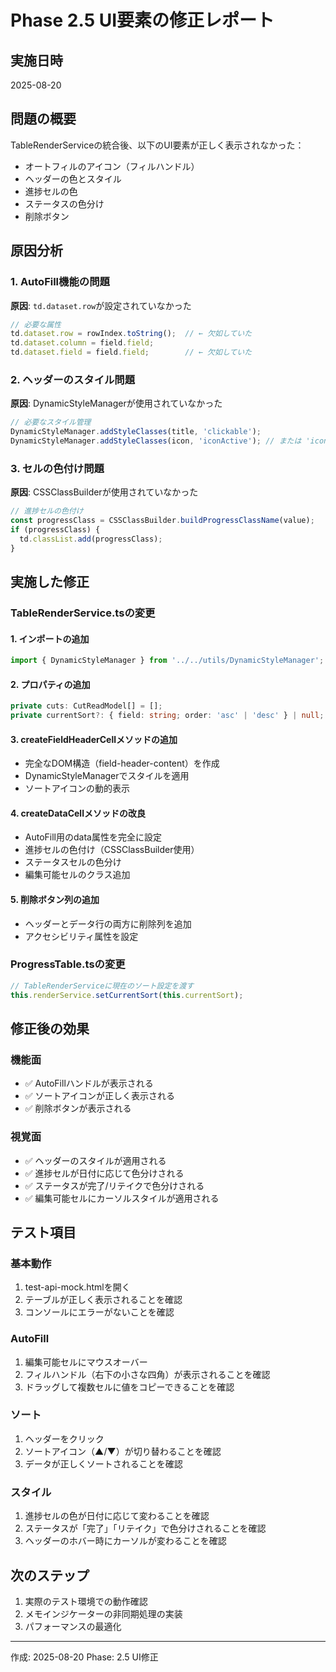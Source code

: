 # Phase 2.5 UI要素の修正レポート

## 実施日時
2025-08-20

## 問題の概要
TableRenderServiceの統合後、以下のUI要素が正しく表示されなかった：
- オートフィルのアイコン（フィルハンドル）
- ヘッダーの色とスタイル
- 進捗セルの色
- ステータスの色分け
- 削除ボタン

## 原因分析

### 1. AutoFill機能の問題
**原因**: `td.dataset.row`が設定されていなかった
```typescript
// 必要な属性
td.dataset.row = rowIndex.toString();  // ← 欠如していた
td.dataset.column = field.field;
td.dataset.field = field.field;        // ← 欠如していた
```

### 2. ヘッダーのスタイル問題
**原因**: DynamicStyleManagerが使用されていなかった
```typescript
// 必要なスタイル管理
DynamicStyleManager.addStyleClasses(title, 'clickable');
DynamicStyleManager.addStyleClasses(icon, 'iconActive'); // または 'iconInactive'
```

### 3. セルの色付け問題
**原因**: CSSClassBuilderが使用されていなかった
```typescript
// 進捗セルの色付け
const progressClass = CSSClassBuilder.buildProgressClassName(value);
if (progressClass) {
  td.classList.add(progressClass);
}
```

## 実施した修正

### TableRenderService.tsの変更

#### 1. インポートの追加
```typescript
import { DynamicStyleManager } from '../../utils/DynamicStyleManager';
```

#### 2. プロパティの追加
```typescript
private cuts: CutReadModel[] = [];
private currentSort?: { field: string; order: 'asc' | 'desc' } | null;
```

#### 3. createFieldHeaderCellメソッドの追加
- 完全なDOM構造（field-header-content）を作成
- DynamicStyleManagerでスタイルを適用
- ソートアイコンの動的表示

#### 4. createDataCellメソッドの改良
- AutoFill用のdata属性を完全に設定
- 進捗セルの色付け（CSSClassBuilder使用）
- ステータスセルの色分け
- 編集可能セルのクラス追加

#### 5. 削除ボタン列の追加
- ヘッダーとデータ行の両方に削除列を追加
- アクセシビリティ属性を設定

### ProgressTable.tsの変更
```typescript
// TableRenderServiceに現在のソート設定を渡す
this.renderService.setCurrentSort(this.currentSort);
```

## 修正後の効果

### 機能面
- ✅ AutoFillハンドルが表示される
- ✅ ソートアイコンが正しく表示される
- ✅ 削除ボタンが表示される

### 視覚面
- ✅ ヘッダーのスタイルが適用される
- ✅ 進捗セルが日付に応じて色分けされる
- ✅ ステータスが完了/リテイクで色分けされる
- ✅ 編集可能セルにカーソルスタイルが適用される

## テスト項目

### 基本動作
1. test-api-mock.htmlを開く
2. テーブルが正しく表示されることを確認
3. コンソールにエラーがないことを確認

### AutoFill
1. 編集可能セルにマウスオーバー
2. フィルハンドル（右下の小さな四角）が表示されることを確認
3. ドラッグして複数セルに値をコピーできることを確認

### ソート
1. ヘッダーをクリック
2. ソートアイコン（▲/▼）が切り替わることを確認
3. データが正しくソートされることを確認

### スタイル
1. 進捗セルの色が日付に応じて変わることを確認
2. ステータスが「完了」「リテイク」で色分けされることを確認
3. ヘッダーのホバー時にカーソルが変わることを確認

## 次のステップ
1. 実際のテスト環境での動作確認
2. メモインジケーターの非同期処理の実装
3. パフォーマンスの最適化

---
作成: 2025-08-20
Phase: 2.5 UI修正